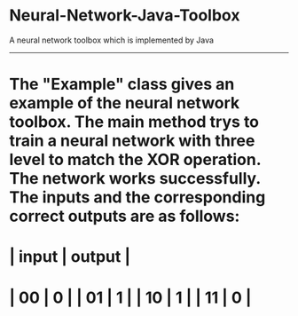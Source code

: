 # Neural-Network-Java-Toolbox
A neural network toolbox which is implemented by Java
***********************************************************************
The "Example" class gives an example of the neural network toolbox. The main method trys to train a neural network with three level to match the XOR operation. The network works successfully. The inputs and the corresponding correct outputs are as follows:
   ==================
   | input | output |
   ==================
   |  00   |   0    |
   |  01   |   1    |
   |  10   |   1    |
   |  11   |   0    |
   ==================